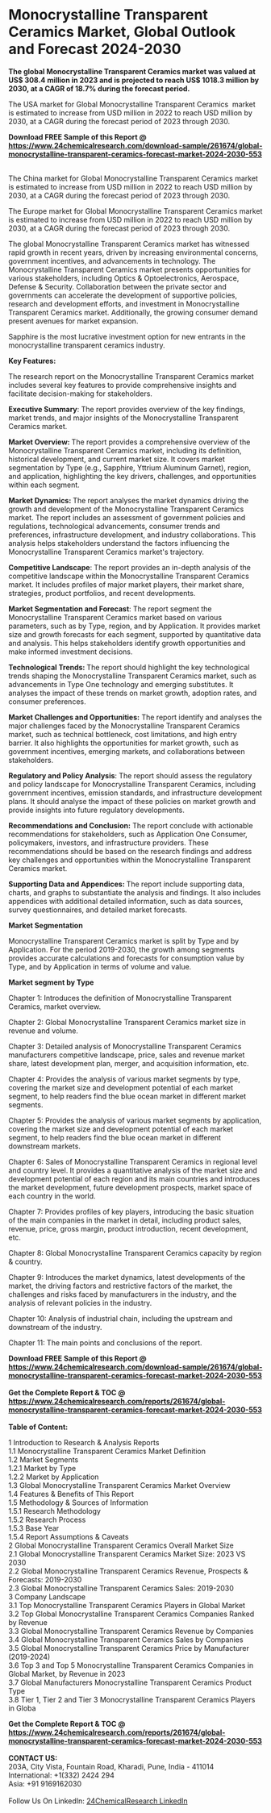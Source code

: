 <h1>Monocrystalline Transparent Ceramics Market, Global Outlook and Forecast 2024-2030</h1><p><strong>The global Monocrystalline Transparent Ceramics market was valued at US$ 308.4 million in 2023 and is projected to reach US$ 1018.3 million by 2030, at a CAGR of 18.7% during the forecast period.</strong></p><p>
</p><p>The USA market for Global Monocrystalline Transparent Ceramics  market is estimated to increase from USD million in 2022 to reach USD million by 2030, at a CAGR during the forecast period of 2023 through 2030.</p><div><b>Download FREE Sample of this Report @ 
            <a href="https://www.24chemicalresearch.com/download-sample/261674/global-monocrystalline-transparent-ceramics-forecast-market-2024-2030-553">
            https://www.24chemicalresearch.com/download-sample/261674/global-monocrystalline-transparent-ceramics-forecast-market-2024-2030-553</a></b></div><br><p>
</p><p>The China market for Global Monocrystalline Transparent Ceramics market is estimated to increase from USD million in 2022 to reach USD million by 2030, at a CAGR during the forecast period of 2023 through 2030.</p><p>
</p><p>The Europe market for Global Monocrystalline Transparent Ceramics market is estimated to increase from USD million in 2022 to reach USD million by 2030, at a CAGR during the forecast period of 2023 through 2030.</p><p>
The global Monocrystalline Transparent Ceramics market has witnessed rapid growth in recent years, driven by increasing environmental concerns, government incentives, and advancements in technology. The Monocrystalline Transparent Ceramics market presents opportunities for various stakeholders, including Optics &amp; Optoelectronics, Aerospace, Defense &amp; Security. Collaboration between the private sector and governments can accelerate the development of supportive policies, research and development efforts, and investment in Monocrystalline Transparent Ceramics market. Additionally, the growing consumer demand present avenues for market expansion.</p><p>
Sapphire is the most lucrative investment option for new entrants in the monocrystalline transparent ceramics industry.</p><p>
<strong>Key Features:</strong></p><p>
The research report on the Monocrystalline Transparent Ceramics market includes several key features to provide comprehensive insights and facilitate decision-making for stakeholders.</p><p>
<strong>Executive Summary</strong>: The report provides overview of the key findings, market trends, and major insights of the Monocrystalline Transparent Ceramics market.</p><p>
<strong>Market Overview: </strong>The report provides a comprehensive overview of the Monocrystalline Transparent Ceramics market, including its definition, historical development, and current market size. It covers market segmentation by Type (e.g., Sapphire, Yttrium Aluminum Garnet), region, and application, highlighting the key drivers, challenges, and opportunities within each segment.</p><p>
<strong>Market Dynamics: </strong>The report analyses the market dynamics driving the growth and development of the Monocrystalline Transparent Ceramics market. The report includes an assessment of government policies and regulations, technological advancements, consumer trends and preferences, infrastructure development, and industry collaborations. This analysis helps stakeholders understand the factors influencing the Monocrystalline Transparent Ceramics market's trajectory.</p><p>
<strong>Competitive Landscape</strong>: The report provides an in-depth analysis of the competitive landscape within the Monocrystalline Transparent Ceramics market. It includes profiles of major market players, their market share, strategies, product portfolios, and recent developments.</p><p>
<strong>Market Segmentation and Forecast</strong>: The report segment the Monocrystalline Transparent Ceramics market based on various parameters, such as by Type, region, and by Application. It provides market size and growth forecasts for each segment, supported by quantitative data and analysis. This helps stakeholders identify growth opportunities and make informed investment decisions.</p><p>
<strong>Technological Trends: </strong>The report should highlight the key technological trends shaping the Monocrystalline Transparent Ceramics market, such as advancements in Type One technology and emerging substitutes. It analyses the impact of these trends on market growth, adoption rates, and consumer preferences.</p><p>
<strong>Market Challenges and Opportunities:</strong> The report identify and analyses the major challenges faced by the Monocrystalline Transparent Ceramics market, such as technical bottleneck, cost limitations, and high entry barrier. It also highlights the opportunities for market growth, such as government incentives, emerging markets, and collaborations between stakeholders.</p><p>
<strong>Regulatory and Policy Analysis</strong>: The report should assess the regulatory and policy landscape for Monocrystalline Transparent Ceramics, including government incentives, emission standards, and infrastructure development plans. It should analyse the impact of these policies on market growth and provide insights into future regulatory developments.</p><p>
<strong>Recommendations and Conclusion:</strong> The report conclude with actionable recommendations for stakeholders, such as Application One Consumer, policymakers, investors, and infrastructure providers. These recommendations should be based on the research findings and address key challenges and opportunities within the Monocrystalline Transparent Ceramics market.</p><p>
<strong>Supporting Data and Appendices: </strong>The report include supporting data, charts, and graphs to substantiate the analysis and findings. It also includes appendices with additional detailed information, such as data sources, survey questionnaires, and detailed market forecasts.</p><p>
<strong>Market Segmentation</strong></p><p>
Monocrystalline Transparent Ceramics market is split by Type and by Application. For the period 2019-2030, the growth among segments provides accurate calculations and forecasts for consumption value by Type, and by Application in terms of volume and value.</p><p>
<strong>Market segment by Type</strong></p><p>
</p><p>
</p><p>
</p><p>
Chapter 1: Introduces the definition of Monocrystalline Transparent Ceramics, market overview.</p><p>
Chapter 2: Global Monocrystalline Transparent Ceramics market size in revenue and volume.</p><p>
Chapter 3: Detailed analysis of Monocrystalline Transparent Ceramics manufacturers competitive landscape, price, sales and revenue market share, latest development plan, merger, and acquisition information, etc.</p><p>
Chapter 4: Provides the analysis of various market segments by type, covering the market size and development potential of each market segment, to help readers find the blue ocean market in different market segments.</p><p>
Chapter 5: Provides the analysis of various market segments by application, covering the market size and development potential of each market segment, to help readers find the blue ocean market in different downstream markets.</p><p>
Chapter 6: Sales of Monocrystalline Transparent Ceramics in regional level and country level. It provides a quantitative analysis of the market size and development potential of each region and its main countries and introduces the market development, future development prospects, market space of each country in the world.</p><p>
Chapter 7: Provides profiles of key players, introducing the basic situation of the main companies in the market in detail, including product sales, revenue, price, gross margin, product introduction, recent development, etc.</p><p>
Chapter 8: Global Monocrystalline Transparent Ceramics capacity by region &amp; country.</p><p>
Chapter 9: Introduces the market dynamics, latest developments of the market, the driving factors and restrictive factors of the market, the challenges and risks faced by manufacturers in the industry, and the analysis of relevant policies in the industry.</p><p>
Chapter 10: Analysis of industrial chain, including the upstream and downstream of the industry.</p><p>
Chapter 11: The main points and conclusions of the report.</p><div><b>Download FREE Sample of this Report @ 
            <a href="https://www.24chemicalresearch.com/download-sample/261674/global-monocrystalline-transparent-ceramics-forecast-market-2024-2030-553">
            https://www.24chemicalresearch.com/download-sample/261674/global-monocrystalline-transparent-ceramics-forecast-market-2024-2030-553</a></b></div><br><div><b>Get the Complete Report & TOC @ 
            <a href="https://www.24chemicalresearch.com/reports/261674/global-monocrystalline-transparent-ceramics-forecast-market-2024-2030-553">
            https://www.24chemicalresearch.com/reports/261674/global-monocrystalline-transparent-ceramics-forecast-market-2024-2030-553</a></b></div><br>
            <b>Table of Content:</b><p>1 Introduction to Research & Analysis Reports<br />
    1.1 Monocrystalline Transparent Ceramics Market Definition<br />
    1.2 Market Segments<br />
        1.2.1 Market by Type<br />
        1.2.2 Market by Application<br />
    1.3 Global Monocrystalline Transparent Ceramics Market Overview<br />
    1.4 Features & Benefits of This Report<br />
    1.5 Methodology & Sources of Information<br />
        1.5.1 Research Methodology<br />
        1.5.2 Research Process<br />
        1.5.3 Base Year<br />
        1.5.4 Report Assumptions & Caveats<br />
2 Global Monocrystalline Transparent Ceramics Overall Market Size<br />
    2.1 Global Monocrystalline Transparent Ceramics Market Size: 2023 VS 2030<br />
    2.2 Global Monocrystalline Transparent Ceramics Revenue, Prospects & Forecasts: 2019-2030<br />
    2.3 Global Monocrystalline Transparent Ceramics Sales: 2019-2030<br />
3 Company Landscape<br />
    3.1 Top Monocrystalline Transparent Ceramics Players in Global Market<br />
    3.2 Top Global Monocrystalline Transparent Ceramics Companies Ranked by Revenue<br />
    3.3 Global Monocrystalline Transparent Ceramics Revenue by Companies<br />
    3.4 Global Monocrystalline Transparent Ceramics Sales by Companies<br />
    3.5 Global Monocrystalline Transparent Ceramics Price by Manufacturer (2019-2024)<br />
    3.6 Top 3 and Top 5 Monocrystalline Transparent Ceramics Companies in Global Market, by Revenue in 2023<br />
    3.7 Global Manufacturers Monocrystalline Transparent Ceramics Product Type<br />
    3.8 Tier 1, Tier 2 and Tier 3 Monocrystalline Transparent Ceramics Players in Globa</p><div><b>Get the Complete Report & TOC @ 
            <a href="https://www.24chemicalresearch.com/reports/261674/global-monocrystalline-transparent-ceramics-forecast-market-2024-2030-553">
            https://www.24chemicalresearch.com/reports/261674/global-monocrystalline-transparent-ceramics-forecast-market-2024-2030-553</a></b></div><br><b>CONTACT US:</b><br>
            203A, City Vista, Fountain Road, Kharadi, Pune, India - 411014<br>
            International: +1(332) 2424 294<br>
            Asia: +91 9169162030 <br><br>
            Follow Us On LinkedIn: <a href="https://www.linkedin.com/company/24chemicalresearch/">24ChemicalResearch LinkedIn</a>